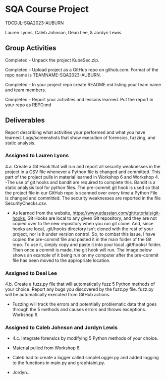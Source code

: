 # SQA Course Project
TDCDJL-SQA2023-AUBURN

Lauren Lyons, Caleb Johnson, Dean Lee, & Jordyn Lewis

## Group Activities
Completed - Unpack the project KubeSec.zip.

Completed - Upload project as a GitHub repo on github.com. Format of the repo name is TEAMNAME-SQA2023-AUBURN.

Completed - In your project repo create README.md listing your team name and team members.

Completed - Report your activities and lessons learned. Put the report in your repo as REPO.md

## Deliverables

Report describing what activities your performed and what you have learned.
Logs/screenshots that show execution of forensics, fuzzing, and static analysis.

### Assigned to Lauren Lyons
4.a. Create a Git Hook that will run and report all security weaknesses in the project in a CSV file whenever a Python file is changed and committed.
This part of the project pulls in material learned in Workshop 6 and Workshop 4. 
-The use of git hooks and bandit are required to complete this. Bandit is a static analysis tool for python files. The pre-commit git hook is used so that the project file in our GitHub repo is scanned over every time a Python File is changed and committed. The security weaknesses are reported in the file SecurityChecks.csv.

- As learned from the website, https://www.atlassian.com/git/tutorials/git-hooks, Git Hooks are local to any given Git repository, and they are not copied over to the new repository when you run git clone. And, since hooks are local, .git/hooks directory isn’t cloned with the rest of your project, nor is it under version control. So, to combat this issue, I have copied the pre-commit file and pasted it in the main folder of the Git repo. To use it, simply copy and paste it into your local .git/hooks/ folder. Then once a commit is made, the git hook will run. The image below shows an example of it being run on my computer after the pre-commit file has been moved to the appropriate location.

### Assigned to Deal Lee
4.b. Create a fuzz.py file that will automatically fuzz 5 Python methods of your choice. Report any bugs you discovered by the fuzz.py file. fuzz.py will
be automatically executed from GitHub actions.
- Fuzzing will track the errors and potentially problematic data that goes through the 5 methods and causes errors and throws exceptions. Workshop 9.

### Assigned to Caleb Johnson and Jordyn Lewis
- 4.c. Integrate forensics by modifying 5 Python methods of your choice.

- Material pulled from Workshop 8.
- Caleb had to create a logger called simpleLogger.py and added logging to the functions in main.py and graphtaint.py.
- Jordyn...
